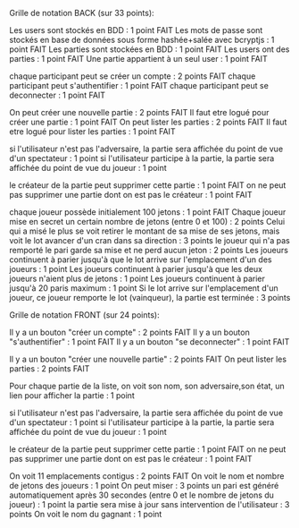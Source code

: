 Grille de notation BACK (sur 33 points):

Les users sont stockés en BDD : 1 point     FAIT
Les mots de passe sont stockés en base de données sous forme hashée+salée avec bcryptjs : 1 point FAIT
Les parties sont stockées en BDD : 1 point    FAIT
Les users ont des parties : 1 point   FAIT
Une partie appartient à un seul user : 1 point    FAIT

chaque participant peut se créer un compte : 2 points FAIT
chaque participant peut s'authentifier : 1 point  FAIT
chaque participant peut se deconnecter : 1 point  FAIT

On peut créer une nouvelle partie : 2 points  FAIT
Il faut etre logué pour créer une partie : 1 point  FAIT
On peut lister les parties : 2 points FAIT
Il faut etre logué pour lister les parties : 1 point  FAIT

si l'utilisateur n'est pas l'adversaire, la partie sera affichée du point de vue d'un spectateur : 1 point
si l'utilisateur participe à la partie, la partie sera affichée du point de vue du joueur : 1 point

le créateur de la partie peut supprimer cette partie : 1 point    FAIT
on ne peut pas supprimer une partie dont on est pas le créateur : 1 point   FAIT

chaque joueur possède initialement 100 jetons : 1 point FAIT
Chaque joueur mise en secret un certain nombre de jetons (entre 0 et 100) : 2 points
Celui qui a misé le plus se voit retirer le montant de sa mise de ses jetons, mais voit le lot avancer d'un cran dans sa direction : 3 points
le joueur qui n'a pas remporté le pari garde sa mise et ne perd aucun jeton : 2 points
Les joueurs continuent à parier jusqu'à que le lot arrive sur l'emplacement d'un des joueurs : 1 point
Les joueurs continuent à parier jusqu'à que les deux joueurs n'aient plus de jetons : 1 point
Les joueurs continuent à parier jusqu'à 20 paris maximum : 1 point
Si le lot arrive sur l'emplacement d'un joueur, ce joueur remporte le lot (vainqueur), la partie est terminée : 3 points


Grille de notation FRONT (sur 24 points):

Il y a un bouton "créer un compte" : 2 points FAIT
Il y a un bouton "s'authentifier" : 1 point FAIT
Il y a un bouton "se deconnecter" : 1 point FAIT

Il y a un bouton "créer une nouvelle partie" : 2 points FAIT
On peut lister les parties : 2 points FAIT

Pour chaque partie de la liste, on voit son nom, son adversaire,son état, un lien pour afficher la partie : 1 point 

si l'utilisateur n'est pas l'adversaire, la partie sera affichée du point de vue d'un spectateur : 1 point
si l'utilisateur participe à la partie, la partie sera affichée du point de vue du joueur : 1 point

le créateur de la partie peut supprimer cette partie : 1 point    FAIT
on ne peut pas supprimer une partie dont on est pas le créateur : 1 point   FAIT

On voit 11 emplacements contigus : 2 points   FAIT
On voit le nom et nombre de jetons des joueurs : 1 point
On peut miser : 3 points
un pari est généré automatiquement après 30 secondes (entre 0 et le nombre de jetons du joueur) : 1 point
la partie sera mise à jour sans intervention de l'utilisateur : 3 points
On voit le nom du gagnant : 1 point
